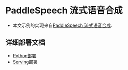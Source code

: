 # PaddleSpeech 流式语音合成


- 本文示例的实现来自[PaddleSpeech 流式语音合成](https://github.com/PaddlePaddle/PaddleSpeech/tree/r1.2).

## 详细部署文档

- [Python部署](python)
- [Serving部署](serving)
